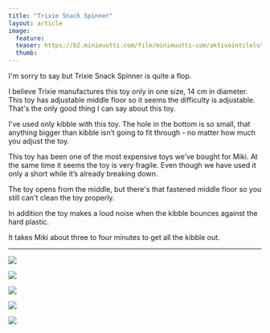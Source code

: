 ```yaml
---
title: "Trixie Snack Spinner"
layout: article
image:
  feature:
  teaser: https://b2.minimuutti.com/file/minimuutti-com/aktivointilelut/muut/DSC34431-245px.jpg
  thumb:
---
```


I'm sorry to say but Trixie Snack Spinner is quite a flop.

I believe Trixie manufactures this toy only in one size, 14 cm in diameter. This toy has adjustable middle floor so it seems the difficulty is adjustable. That's the only good thing I can say about this toy.

I've used only kibble with this toy. The hole in the bottom is so small, that anything bigger than kibble isn’t going to fit through - no matter how much you adjust the toy.

This toy has been one of the most expensive toys we’ve bought for Miki. At the same time it seems the toy is very fragile. Even though we have used it only a short while it’s already breaking down.

The toy opens from the middle, but there's that fastened middle floor so you still can't clean the toy properly.

In addition the toy makes a loud noise when the kibble bounces against the hard plastic.

It takes Miki about three to four minutes to get all the kibble out.

---

![](https://b2.minimuutti.com/file/minimuutti-com/aktivointilelut/muut/DSC34406-800px.jpg)

![](https://b2.minimuutti.com/file/minimuutti-com/aktivointilelut/muut/DSC34439-800px.jpg)

![](https://b2.minimuutti.com/file/minimuutti-com/aktivointilelut/muut/DSC34408-800px.jpg)

![](https://b2.minimuutti.com/file/minimuutti-com/aktivointilelut/muut/DSC34431-800px.jpg)

![](https://b2.minimuutti.com/file/minimuutti-com/aktivointilelut/muut/DSC34409-800px.jpg)
